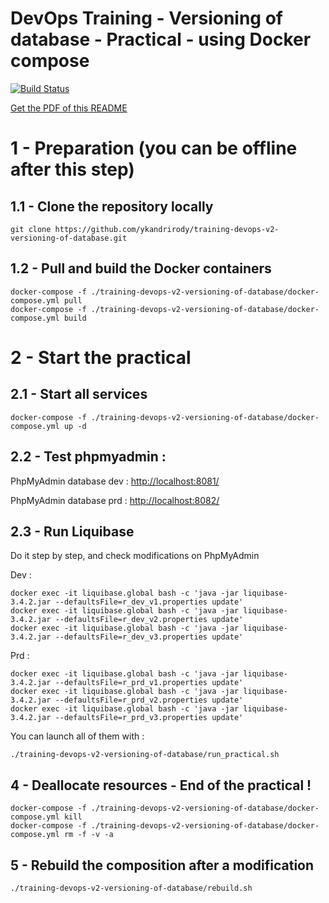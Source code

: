 # DevOps Training - Versioning of database - Practical - using Docker compose

[![Build Status](https://travis-ci.org/ykandrirody/training-devops-v2-versioning-of-database.svg?branch=master)](https://travis-ci.org/ykandrirody/training-devops-v2-versioning-of-database)

[Get the PDF of this README](https://gitprint.com/ykandrirody/training-devops-v2-versioning-of-database/blob/master/README.md)

# 1 - Preparation (you can be offline after this step)

## 1.1 - Clone the repository locally
```
git clone https://github.com/ykandrirody/training-devops-v2-versioning-of-database.git
```

## 1.2 - Pull and build the Docker containers
```
docker-compose -f ./training-devops-v2-versioning-of-database/docker-compose.yml pull
docker-compose -f ./training-devops-v2-versioning-of-database/docker-compose.yml build
```

# 2 - Start the practical

##  2.1 - Start all services

```
docker-compose -f ./training-devops-v2-versioning-of-database/docker-compose.yml up -d
```

##  2.2 - Test phpmyadmin :
PhpMyAdmin database dev : [http://localhost:8081/](http://localhost:8081/)

PhpMyAdmin database prd : [http://localhost:8082/](http://localhost:8082/)


## 2.3 - Run Liquibase

Do it step by step, and check modifications on PhpMyAdmin

Dev :
```
docker exec -it liquibase.global bash -c 'java -jar liquibase-3.4.2.jar --defaultsFile=r_dev_v1.properties update'
docker exec -it liquibase.global bash -c 'java -jar liquibase-3.4.2.jar --defaultsFile=r_dev_v2.properties update'
docker exec -it liquibase.global bash -c 'java -jar liquibase-3.4.2.jar --defaultsFile=r_dev_v3.properties update'
```

Prd :
```
docker exec -it liquibase.global bash -c 'java -jar liquibase-3.4.2.jar --defaultsFile=r_prd_v1.properties update'
docker exec -it liquibase.global bash -c 'java -jar liquibase-3.4.2.jar --defaultsFile=r_prd_v2.properties update'
docker exec -it liquibase.global bash -c 'java -jar liquibase-3.4.2.jar --defaultsFile=r_prd_v3.properties update'
```

You can launch all of them with :
```
./training-devops-v2-versioning-of-database/run_practical.sh
```

## 4 - Deallocate resources - End of the practical !

```
docker-compose -f ./training-devops-v2-versioning-of-database/docker-compose.yml kill
docker-compose -f ./training-devops-v2-versioning-of-database/docker-compose.yml rm -f -v -a
```

## 5 - Rebuild the composition after a modification

```
./training-devops-v2-versioning-of-database/rebuild.sh
```
